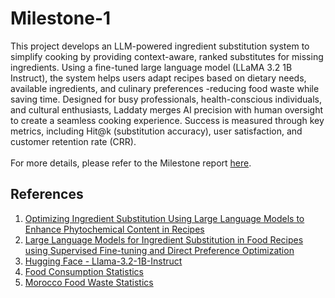 # Milestone-1

This project develops an LLM-powered ingredient substitution system to simplify cooking by providing context-aware, ranked substitutes for missing ingredients. Using a fine-tuned large language model (LLaMA 3.2 1B Instruct), the system helps users adapt recipes based on dietary needs, available ingredients, and culinary preferences -reducing food waste while saving time. Designed for busy professionals, health-conscious individuals, and cultural enthusiasts, Laddaty merges AI precision with human oversight to create a seamless cooking experience. Success is measured through key metrics, including Hit@k (substitution accuracy), user satisfaction, and customer retention rate (CRR).<br><br>
For more details, please refer to the Milestone report [here](https://github.com/dizalj/Milestone-1/blob/main/Milestone%201.pdf). 

## References

1. [Optimizing Ingredient Substitution Using Large Language Models to Enhance Phytochemical Content in Recipes](https://www.mdpi.com/2504-4990/6/4/131)
2. [Large Language Models for Ingredient Substitution in Food Recipes using Supervised Fine-tuning and Direct Preference Optimization](https://arxiv.org/pdf/2412.04922)
3. [Hugging Face - Llama-3.2-1B-Instruct](https://huggingface.co/meta-llama/Llama-3.2-1B-Instruct)
4. [Food Consumption Statistics](https://fooddrinktalk.com/how-much-food-does-the-average-person-eat-a-year/#:~:text=The%20average%20person%20consumes%20approximately%201%2C500%20to%202%2C000,groups%2C%20including%20fruits%2C%20vegetables%2C%20grains%2C%20proteins%2C%20and%20dairy.)
5. [Morocco Food Waste Statistics](https://www.moroccoworldnews.com/2020/04/70445/how-moroccans-can-minimize-food-waste-this-ramadan/#:~:text=In%20Morocco%2C%20a%20staggering%2045.1%25%20of%20food%20purchased,bakery%20products%2C%20are%20thrown%20away%20the%20most%20often.)

